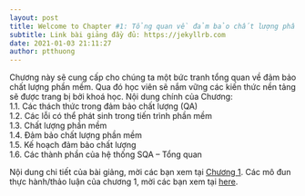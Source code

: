 ```yaml
---
layout: post
title: Welcome to Chapter #1: Tổng quan về đảm bảo chất lượng phần mềm
subtitle: Link bài giảng đầy đủ: https://jekyllrb.com
date: 2021-01-03 21:11:27
author: ptthuong
---
```

Chương này sẽ cung cấp cho chúng ta một bức tranh tổng quan về đảm bảo chất lượng phần mềm. Qua đó học viên sẽ nắm vững các kiến thức nền tảng sẽ được trang bị bởi khoá học.
Nội dung chính của Chương:</br>
1.1. Các thách thức trong đảm bảo chất lượng (QA)</br>
1.2. Các lỗi có thể phát sinh trong tiến trình phần mềm</br>
1.3. Chất lượng phần mềm</br>
1.4. Đảm bảo chất lượng phần mềm</br>
1.5. Kế hoạch đảm bảo chất lượng</br>
1.6. Các thành phần của hệ thống SQA – Tổng quan</br>

Nội dung chi tiết của bài giảng, mời các bạn xem tại [Chương 1][chapter1-docs]. Các mô đun thực hành/thảo luận của chương 1, mời các bạn xem tại [here][jekyll-gh].

[chapter1-docs]: http://jekyllrb.com/docs/home
[jekyll-gh]:   https://github.com/jekyll/jekyll
